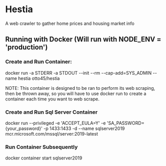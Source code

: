 # Hestia
A web crawler to gather home prices and housing market info

## Running with Docker (Will run with NODE_ENV = 'production')
### Create and Run Container:
docker run -a STDERR -a STDOUT --init --rm --cap-add=SYS_ADMIN --name hestia otto45/hestia

NOTE: This container is designed to be ran to perform its web scraping, then be thrown away, so you will have to use docker run to create a container each time you want to web scrape.

### Create and Run Sql Server Container
docker run --privileged -e 'ACCEPT_EULA=Y' -e 'SA_PASSWORD={your_password}' -p 1433:1433 -d --name sqlserver2019 mcr.microsoft.com/mssql/server:2019-latest

### Run Container Subsequently
docker container start sqlserver2019
